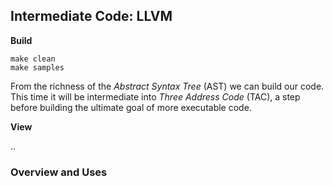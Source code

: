 
## Intermediate Code: LLVM

__Build__

```shell
make clean
make samples
```

From the richness of the *Abstract Syntax Tree* (AST) we can build our code. This time it
will be intermediate into *Three Address Code* (TAC), a step before building the ultimate goal of
more executable code.

__View__

..

### Overview and Uses

